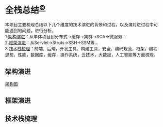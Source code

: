# 全栈总结<sup>[©](https://github.com/zhangyangbing)</sup>
本项目主要梳理总结以下几个维度的技术演进的背景和过程，以及演对进过程中可能遇到的问题，进行分析。<br>
1.[架构演进](#架构演进)：从单体项目到分布式->缓存->集群->SOA->微服务...<br/>
2.[框架演进](#框架演进)：从Servlet->Struts->SSH->SSM等...<br/>
3.[技术栈梳理](#技术栈梳理)：前端，后端，开发工具，构建工具，安全，编码规范，框架，编程思想，性能，数据库，缓存，操作系统，云技术，大数据，人工智能等方面梳理。

## 架构演进
[架构图](https://github.com/zhangyangbing/summary/blob/master/images/Test.png)
## 框架演进

## 技术栈梳理
